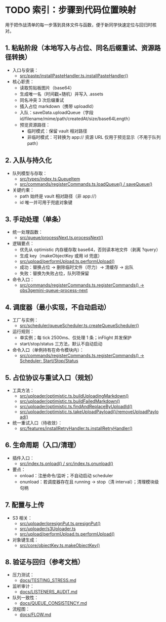 # TODO 索引：步骤到代码位置映射

用于把作战清单的每一步落到具体文件与函数，便于新同学快速定位与回归时核对。

## 1. 粘贴阶段（本地写入与占位、同名后缀重试、资源路径转换）
- 入口与安装：
  - [src/paste/installPasteHandler.ts.installPasteHandler()](src/paste/installPasteHandler.ts:1)
- 核心职责：
  - 读取剪贴板图片（base64）
  - 生成唯一名（时间戳+随机）并写入 .assets
  - 同名冲突 3 次后缀重试
  - 插入占位 markdown（携带 uploadId）
  - 入队：saveData.uploadQueue（字段 id/filename/mime/path/createdAt/size/base64Length）
  - 预览资源路径：
    - 临时模式：保留 vault 相对路径
    - 非临时模式：可转换为 app:// 资源 URL 仅用于预览显示（不用于队列 path）

## 2. 入队与持久化
- 队列模型与存取：
  - [src/types/index.ts.QueueItem](src/types/index.ts:1)
  - [src/commands/registerCommands.ts.loadQueue() / saveQueue()](src/commands/registerCommands.ts:1)
- 关键约束：
  - path 始终是 vault 相对路径（非 app://）
  - id 唯一并可用于兜底对象键

## 3. 手动处理（单条）
- 统一处理函数：
  - [src/queue/processNext.ts.processNext()](src/queue/processNext.ts:1)
- 逻辑要点：
  - 优先从 optimistic 内存缓存取 base64，否则读本地文件（剥离 ?query）
  - 生成 key（makeObjectKey 或用 id 兜底）
  - [src/upload/performUpload.ts.performUpload()](src/upload/performUpload.ts:1)
  - 成功：替换占位 → 删除临时文件（尽力）→ 清缓存 → 出队
  - 失败：替换为失败占位，队列项保留
- 命令入口：
  - [src/commands/registerCommands.ts.registerCommands() → obs3gemini-queue-process-next](src/commands/registerCommands.ts:1)

## 4. 调度器（最小实现，不自动启动）
- 工厂与实例：
  - [src/scheduler/queueScheduler.ts.createQueueScheduler()](src/scheduler/queueScheduler.ts:1)
- 运行规则：
  - 单实例；每 tick 2500ms、仅处理 1 条；inFlight 并发保护
  - start/stop/status 三方法，默认不自动启动
- 命令入口（单例持有在命令模块内）：
  - [src/commands/registerCommands.ts.registerCommands() → Scheduler: Start/Stop/Status](src/commands/registerCommands.ts:1)

## 5. 占位协议与重试入口（规划）
- 工具方法：
  - [src/uploader/optimistic.ts.buildUploadingMarkdown()](src/uploader/optimistic.ts:1)
  - [src/uploader/optimistic.ts.buildFailedMarkdown()](src/uploader/optimistic.ts:1)
  - [src/uploader/optimistic.ts.findAndReplaceByUploadId()](src/uploader/optimistic.ts:1)
  - [src/uploader/optimistic.ts.takeUploadPayload()/removeUploadPayload()](src/uploader/optimistic.ts:1)
- 统一重试入口（待收敛）：
  - [src/features/installRetryHandler.ts.installRetryHandler()](src/features/installRetryHandler.ts:1)

## 6. 生命周期（入口/清理）
- 插件入口：
  - [src/index.ts.onload() / src/index.ts.onunload()](src/index.ts:1)
- 要点：
  - onload：注册命令/监听；不自动启动 scheduler
  - onunload：若调度器存在且 running → stop（清 interval）；清理模块级句柄

## 7. 配置与上传
- S3 相关：
  - [src/uploader/presignPut.ts.presignPut()](src/uploader/presignPut.ts:1)
  - [src/uploader/s3Uploader.ts](src/uploader/s3Uploader.ts:1)
  - [src/upload/performUpload.ts.performUpload()](src/upload/performUpload.ts:1)
- 对象键生成：
  - [src/core/objectKey.ts.makeObjectKey()](src/core/objectKey.ts:1)

## 8. 验证与回归（参考文档）
- 压力测试：
  - [docs/TESTING_STRESS.md](docs/TESTING_STRESS.md:1)
- 监听审计：
  - [docs/LISTENERS_AUDIT.md](docs/LISTENERS_AUDIT.md:1)
- 队列一致性：
  - [docs/QUEUE_CONSISTENCY.md](docs/QUEUE_CONSISTENCY.md:1)
- 流程图：
  - [docs/FLOW.md](docs/FLOW.md:1)